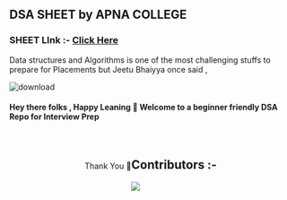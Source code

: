
 ## DSA SHEET by APNA COLLEGE

### SHEET LInk :- [Click Here](https://docs.google.com/spreadsheets/d/1hXserPuxVoWMG9Hs7y8wVdRCJTcj3xMBAEYUOXQ5Xag/edit#gid=0) 


<p> 
 Data structures and Algorithms is one of the most challenging stuffs to prepare for Placements but Jeetu Bhaiyya once said ,
<br>
 
![download](https://user-images.githubusercontent.com/105111251/212597830-c931df33-5596-460c-b292-d39af99ba1db.jpg)

</p>


<h4 > Hey there folks , Happy Leaning 🎃  Welcome to a beginner friendly DSA Repo for Interview Prep </h4>

<br>


<div style = "display : flex ; justify-content : center ; align-items : center">
Thank You 🎃
<div>
 

## Contributors :-


<!-- Copy-paste in your Readme.md file -->

<a href = "https://github.com/Tanu-N-Prabhu/Python/graphs/contributors">
  <img src = "https://contrib.rocks/image?repo=TridibD004/SUMMER-VACATION-DSA-PROBLEMS"/>
</a>

